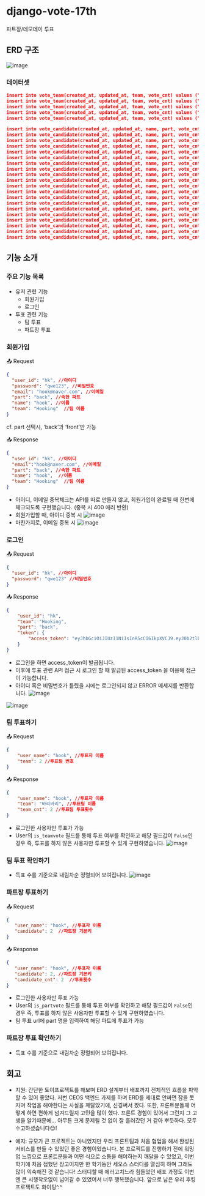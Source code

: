 # django-vote-17th
파트장/데모데이 투표

## ERD 구조

![image](https://github.com/Hooking-CEOS/Hooking_BE/assets/81136546/638fbf23-20c9-4bb4-a563-ca82b050888b)

### 데이터셋
```json
insert into vote_team(created_at, updated_at, team, vote_cnt) values ("2023-06-15","2023-06-15","RePick",0);
insert into vote_team(created_at, updated_at, team, vote_cnt) values ("2023-06-15","2023-06-15","바리바리",0);
insert into vote_team(created_at, updated_at, team, vote_cnt) values ("2023-06-15","2023-06-15","Hooking",0);
insert into vote_team(created_at, updated_at, team, vote_cnt) values ("2023-06-15","2023-06-15","Dansupport",0);
insert into vote_team(created_at, updated_at, team, vote_cnt) values ("2023-06-15","2023-06-15","TherapEase",0);

insert into vote_candidate(created_at, updated_at, name, part, vote_cnt) values ("2023-06-15","2023-06-15","권가은","front",0);
insert into vote_candidate(created_at, updated_at, name, part, vote_cnt) values ("2023-06-15","2023-06-15","김문기","front",0);
insert into vote_candidate(created_at, updated_at, name, part, vote_cnt) values ("2023-06-15","2023-06-15","김서연","front",0);
insert into vote_candidate(created_at, updated_at, name, part, vote_cnt) values ("2023-06-15","2023-06-15","노수진","front",0);
insert into vote_candidate(created_at, updated_at, name, part, vote_cnt) values ("2023-06-15","2023-06-15","배성준","front",0);
insert into vote_candidate(created_at, updated_at, name, part, vote_cnt) values ("2023-06-15","2023-06-15","신유진","front",0);
insert into vote_candidate(created_at, updated_at, name, part, vote_cnt) values ("2023-06-15","2023-06-15","오예린","front",0);
insert into vote_candidate(created_at, updated_at, name, part, vote_cnt) values ("2023-06-15","2023-06-15","이예지","front",0);
insert into vote_candidate(created_at, updated_at, name, part, vote_cnt) values ("2023-06-15","2023-06-15","장효신","front",0);
insert into vote_candidate(created_at, updated_at, name, part, vote_cnt) values ("2023-06-15","2023-06-15","최민주","front",0);
insert into vote_candidate(created_at, updated_at, name, part, vote_cnt) values ("2023-06-15","2023-06-15","김지원","back",0);
insert into vote_candidate(created_at, updated_at, name, part, vote_cnt) values ("2023-06-15","2023-06-15","김현수","back",0);
insert into vote_candidate(created_at, updated_at, name, part, vote_cnt) values ("2023-06-15","2023-06-15","김현우","back",0);
insert into vote_candidate(created_at, updated_at, name, part, vote_cnt) values ("2023-06-15","2023-06-15","서찬혁","back",0);
insert into vote_candidate(created_at, updated_at, name, part, vote_cnt) values ("2023-06-15","2023-06-15","서혜준","back",0);
insert into vote_candidate(created_at, updated_at, name, part, vote_cnt) values ("2023-06-15","2023-06-15","이소정","back",0);
insert into vote_candidate(created_at, updated_at, name, part, vote_cnt) values ("2023-06-15","2023-06-15","임탁균","back",0);
insert into vote_candidate(created_at, updated_at, name, part, vote_cnt) values ("2023-06-15","2023-06-15","조예지","back",0);
insert into vote_candidate(created_at, updated_at, name, part, vote_cnt) values ("2023-06-15","2023-06-15","최유미","back",0);
insert into vote_candidate(created_at, updated_at, name, part, vote_cnt) values ("2023-06-15","2023-06-15","황재령","back",0);

```
## 기능 소개

### 주요 기능 목록
- 유저 관련 기능
    - 회원가입
    - 로그인
- 투표 관련 기능
    - 팀 투표
    - 파트장 투표

### 회원가입 
📤 Request
```json
{
  "user_id": "hk", //아이디
  "password": "qwe123", //비밀번호
  "email": "hook@naver.com", //이메일
  "part": "back", //속한 파트
  "name": "hook", //이름
  "team": "Hooking"  //팀 이름
}
```
cf. part 선택시, ‘back’과 ‘front’만 가능

📥 Response
```json
{
  "user_id": "hk", //아이디
  "email":"hook@naver.com", //이메일
  "part": "back", //속한 파트
  "name": "hook",  //이름
  "team": "Hooking"  //팀 이름
}
```
- 아이디, 이메일 중복체크는 API를 따로 만들지 않고, 회원가입이 완료될 때 한번에 체크되도록 구현했습니다. (중복 시 400 에러 반환)
- 회원가입할 때, 아이디 중복 시
![image](https://github.com/Hooking-CEOS/Hooking_BE/assets/81136546/9694e657-bd5e-4394-9703-1a2dcecee1a9)
- 마찬가지로, 이메일 중복 시
![image](https://github.com/Hooking-CEOS/Hooking_BE/assets/81136546/4cd0e476-8d70-4b87-a517-82dac52a7b4d)

### 로그인
📤 Request
```json
{
  "user_id": "hk", //아이디
  "password": "qwe123" //비밀번호
}
```
📥 Response
```json
{
    "user_id": "hk",
    "team": "Hooking",
    "part": "back",
    "token": {
        "access_token": "eyJhbGciOiJIUzI1NiIsInR5cCI6IkpXVCJ9.eyJ0b2tlbl90eXBlIjoiYWNjZXNzIiwiZXhwIjoxNjg2ODMyMTI1LCJpYXQiOjE2ODY4MzE4MjUsImp0aSI6IjA1MDhmNzBmNDRhNjQzOGI4ZDgwOTYzZWZmY2RjNzFiIiwidXNlcl9pZCI6MX0.q_pi_JgVCha-SJLupzWWm5Z4TgIwqxJWA8KhraW0NwQ"
    }
}
```
- 로그인을 하면 access_token이 발급됩니다. 
- 이후에 투표 관련 API 접근 시 로그인 할 때 발급된 access_token 을 이용해 접근이 가능합니다. 
- 아이디 혹은 비밀번호가 틀렸을 시에는 로그인되지 않고 ERROR 메세지를 반환합니다. 
![image](https://github.com/Hooking-CEOS/Hooking_BE/assets/81136546/cea54445-d535-4109-a8e3-bf4543d32037)

![image](https://github.com/Hooking-CEOS/Hooking_BE/assets/81136546/381c3897-2f98-436c-885c-1704e675a711)

### 팀 투표하기
📤 Request
```json
{
	"user_name": "hook", //투표자 이름
	"team": 2 //투표팀 번호
}
```
📥 Response
```json
{
	"user_name": "hook", //투표자 이름
	"team": "바리바리", //투표팀 이름
	"team_cnt": 2 //투표팀 투표횟수
}
```
- 로그인한 사용자만 투표가 가능
- User의 `is_teamvote` 필드를 통해 투표 여부를 확인하고 해당 필드값이 `False`인 경우 즉, 투표를 하지 않은 사용자만 투표할 수 있게 구현하였습니다.
![image](https://github.com/Hooking-CEOS/Hooking_BE/assets/81136546/ab76a541-413c-4df0-bf9b-14562dd58c50)

### 팀 투표 확인하기
- 득표 수를 기준으로 내림차순 정렬되어 보여집니다.
![image](https://github.com/Hooking-CEOS/Hooking_BE/assets/81136546/40cc8bce-a099-4ad1-b41c-bd4c6e5bdd72)

### 파트장 투표하기
📤 Request
```json
{
   "user_name": "hook", //투표자 이름
   "candidate": 2  //파트장 기본키
}
```
📥 Response
```json
{
   "user_name": "hook", //투표자 이름
   "candidate": 2, //파트장 기본키
   "candidate_cnt": 2  //투표횟수
}
```
- 로그인한 사용자만 투표 가능 
- User의 `is_partvote` 필드를 통해 투표 여부를 확인하고 해당 필드값이 `False`인 경우 즉, 투표를 하지 않은 사용자만 투표할 수 있게 구현하였습니다.
- 팀 투표 url에 part 명을 입력하여 해당 파트에 투표가 가능

### 파트장 투표 확인하기
- 득표 수를 기준으로 내림차순 정렬되어 보여집니다.

## 회고
- 지원: 간단한 토이프로젝트를 해보며 ERD 설계부터 배포까지 전체적인 흐름을 파악할 수 있어 좋았다. 저번 CEOS 백엔드 과제를 하며 ERD를 제대로 안짜면 잠을 못자며 작업을 해야한다는 사실을 깨달았기에, 신경써서 짰다. 또한, 프론트분들께 어떻게 하면 편하게 넘겨드릴지 고민을 많이 했다. 프론트 경험이 있어서 그런지 그 고생을 알기때문에... 아무튼 크게 문제될 것 없이 잘 흘러갔던 거 같아 뿌듯하다. 모두 수고하셨습니다😊!

- 예지: 규모가 큰 프로젝트는 아니었지만 우리 프론트팀과 처음 협업을 해서 완성된 서비스를 만들 수 있었던 좋은 경험이었습니다. 본 프로젝트를 진행하기 전에 워밍업 느낌으로 프론트분들과 어떤 식으로 소통을 해야하는지 깨달을 수 있었고, 이번 학기에 처음 접했던 장고이지만 한 학기동안 세오스 스터디를 열심히 하며 그래도 많이 익숙해진 것 같습니다! 스터디할 때 에러고치느라 힘들었던 배포 과정도 이번엔 큰 시행착오없이 넘어갈 수 있었어서 너무 행복했습니다. 앞으로 남은 우리 후킹 프로젝트도 화이팅^.^

